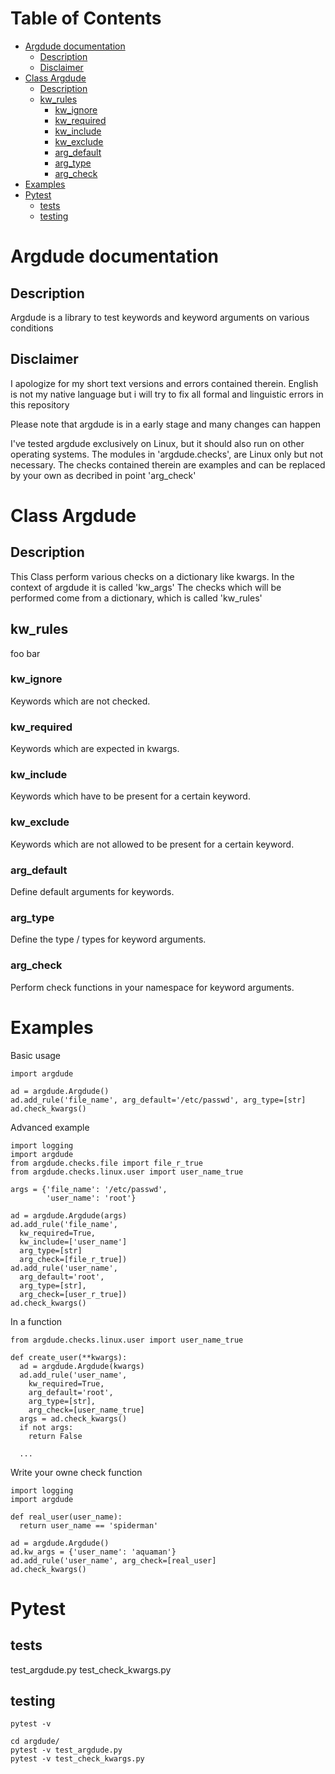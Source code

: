 
Table of Contents
=================

   * [Argdude documentation](#argdude-documentation)
      * [Description](#description)
      * [Disclaimer](#disclaimer)
   * [Class Argdude](#class-argdude)
      * [Description](#description-1)
      * [kw_rules](#kw_rules)
         * [kw_ignore](#kw_ignore)
         * [kw_required](#kw-required)
         * [kw_include](#kw_include)
         * [kw_exclude](#kw_exclude)
         * [arg_default](#arg_default)
         * [arg_type](#arg_type)
         * [arg_check](#arg_check)
   * [Examples](#examples)
   * [Pytest](#tests)
      * [tests](#tests)
      * [testing](#testing)


# Argdude documentation

## Description
Argdude is a library to test keywords and keyword arguments on various conditions


## Disclaimer 
I apologize for my short text versions and errors contained therein.
English is not my native language but i will try to fix all formal and 
linguistic errors in this repository

Please note that argdude is in a early stage and many changes
can happen 

I've tested argdude exclusively on Linux, but it should also run on other
operating systems.
The modules in 'argdude.checks', are Linux only but not necessary. The checks 
contained therein are examples and can be replaced by your own as decribed in 
point 'arg_check'



# Class Argdude
## Description
This Class perform various checks on a dictionary like kwargs.
In the context of argdude it is called 'kw_args'
The checks which will be performed come from a dictionary,
which is called 'kw_rules'


## kw_rules
foo bar

### kw_ignore
Keywords which are not checked.

### kw_required
Keywords which are expected in kwargs.

### kw_include
Keywords which have to be present for a certain keyword.

### kw_exclude
Keywords which are not allowed to be present for a certain keyword.

### arg_default
Define default arguments for keywords.

### arg_type
Define the type / types for keyword arguments.

### arg_check
Perform check functions in your namespace for keyword arguments.


# Examples
Basic usage
```
import argdude

ad = argdude.Argdude()
ad.add_rule('file_name', arg_default='/etc/passwd', arg_type=[str]
ad.check_kwargs()
```

Advanced example
```
import logging
import argdude
from argdude.checks.file import file_r_true
from argdude.checks.linux.user import user_name_true

args = {'file_name': '/etc/passwd',
        'user_name': 'root'}
        
ad = argdude.Argdude(args)
ad.add_rule('file_name', 
  kw_required=True,
  kw_include=['user_name']
  arg_type=[str]
  arg_check=[file_r_true])
ad.add_rule('user_name',
  arg_default='root',
  arg_type=[str],
  arg_check=[user_r_true])
ad.check_kwargs()
```

In a function
```
from argdude.checks.linux.user import user_name_true

def create_user(**kwargs):
  ad = argdude.Argdude(kwargs)
  ad.add_rule('user_name',
    kw_required=True,
    arg_default='root',
    arg_type=[str],
    arg_check=[user_name_true]
  args = ad.check_kwargs()
  if not args:
    return False
    
  ...
```

Write your owne check function
```
import logging
import argdude

def real_user(user_name):
  return user_name == 'spiderman'
  
ad = argdude.Argdude()
ad.kw_args = {'user_name': 'aquaman'}
ad.add_rule('user_name', arg_check=[real_user]
ad.check_kwargs()
```



# Pytest

## tests
test_argdude.py
test_check_kwargs.py

## testing
```
pytest -v

cd argdude/
pytest -v test_argdude.py
pytest -v test_check_kwargs.py
```
